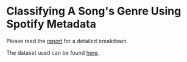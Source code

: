 # Classifying A Song's Genre Using Spotify Metadata

Please read the [report](final_project_report.pdf) for a detailed breakdown. 

The dataset used can be found [here](https://www.kaggle.com/datasets/pepepython/spotify-huge-database-daily-charts-over-3-years).
